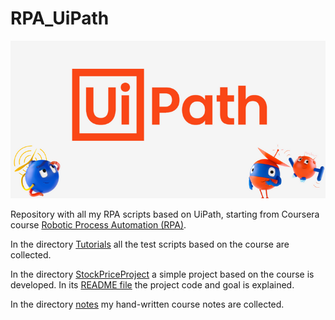 # RPA_UiPath
![](images_for_README/UiPAth_logo.png)

 Repository with all my RPA scripts based on UiPath, starting from Coursera course [Robotic Process Automation (RPA)](https://www.coursera.org/specializations/roboticprocessautomation).

 In the directory [Tutorials](Tutorials) all the test scripts based on the course are collected. 

 In the directory [StockPriceProject](StockPriceProject) a simple project based on the course is developed. In its [README file](StockPriceProject/README.md) the project code and goal is explained.

 In the directory [notes](notes) my hand-written course notes are collected. 
